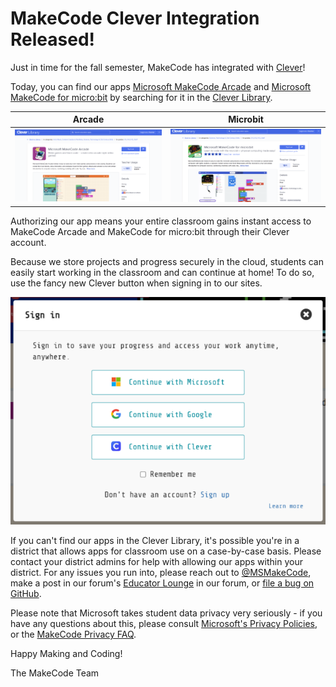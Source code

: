 # MakeCode Clever Integration Released!
Just in time for the fall semester, MakeCode has integrated with [Clever](https://www.clever.com/)!

Today, you can find our apps [Microsoft MakeCode Arcade](https://clever.com/library/app/makecode-arcade) and [Microsoft MakeCode for micro:bit](https://clever.com/library/app/makecode-microbit) by searching for it in the [Clever Library](https://clever.com/library).

Arcade             |  Microbit
:-------------------------:|:-------------------------:
![MakeCode Arcade in the Clever Library](/docs/static/blog/clever-release/arcade-app-clever.png)  |  ![Microsoft MakeCode for micro:bit in the Clever Library](/docs/static/blog/clever-release/microbit-app-clever.png)

Authorizing our app means your entire classroom gains instant access to MakeCode Arcade and MakeCode for micro:bit through their Clever account.

Because we store projects and progress securely in the cloud, students can easily start working in the classroom and can continue at home! To do so, use the fancy new Clever button when signing in to our sites.

![Clever Login Button](/docs/static/blog/clever-release/clever-login-button.png)

If you can't find our apps in the Clever Library, it's possible you're in a district that allows apps for classroom use on a case-by-case basis. Please contact your district admins for help with allowing our apps within your district. For any issues you run into, please reach out to [@MSMakeCode](https://twitter.com/MSMakeCode), make a post in our forum's [Educator Lounge](https://forum.makecode.com/c/educators-lounge/24) in our forum, or [file a bug on GitHub](https://github.com/microsoft/pxt-arcade/issues/new/choose).

Please note that Microsoft takes student data privacy very seriously - if you have any questions about this, please consult [Microsoft's Privacy Policies](https://privacy.microsoft.com/), or the [MakeCode Privacy FAQ](https://makecode.com/privacy-faq).

Happy Making and Coding!

The MakeCode Team
